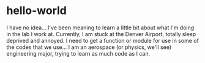 # hello-world
I have no idea... 
I've been meaning to learn a little bit about what I'm doing in the lab I work at. Currently, I am stuck at the Denver Airport, totally sleep deprived and annoyed. I need to get a function or module for use in some of the codes that we use... I am an aerospace (or physics, we'll see) engineering major, trying to learn as much code as I can.
